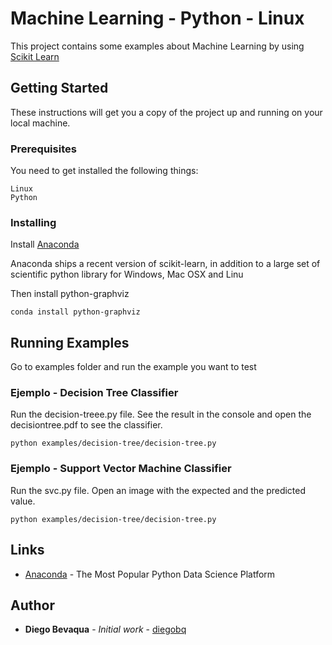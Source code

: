 # Machine Learning - Python - Linux

This project contains some examples about Machine Learning by using [Scikit Learn](http://scikit-learn.org/stable/)

## Getting Started

These instructions will get you a copy of the project up and running on your local machine.

### Prerequisites

You need to get installed the following things:

```
Linux
Python
```

### Installing

Install [Anaconda](https://www.anaconda.com/download/#linux)

Anaconda ships a recent version of scikit-learn, 
in addition to a large set of scientific python library for Windows, Mac OSX and Linu

Then install python-graphviz

```
conda install python-graphviz
```

## Running Examples

Go to examples folder and run the example you want to test

### Ejemplo - Decision Tree Classifier

Run the decision-treee.py file. See the result in the console and open the decisiontree.pdf to see the classifier.

```
python examples/decision-tree/decision-tree.py 
```

### Ejemplo - Support Vector Machine Classifier

Run the svc.py file. Open an image with the expected and the predicted value.

```
python examples/decision-tree/decision-tree.py 
```

## Links

* [Anaconda](https://www.anaconda.com/) - The Most Popular Python Data Science Platform

## Author

* **Diego Bevaqua** - *Initial work* - [diegobq](https://github.com/diegobq)
